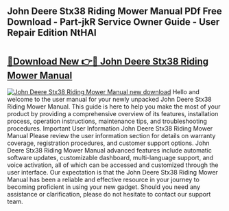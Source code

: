 ## John Deere Stx38 Riding Mower Manual PDf Free Download - Part-jkR Service Owner Guide - User Repair Edition NtHAI

# <h2><a href="http://bc93320.oget.top/?id=John+Deere+Stx38+Riding+Mower+Manual">🔗Download New 👉🔴 John Deere Stx38 Riding Mower Manual</a></h2>

[![John Deere Stx38 Riding Mower Manual new download](https://i.imgur.com/5g1atiW.png)](http://bc93320.oget.top/?id=John+Deere+Stx38+Riding+Mower+Manual)
Hello and welcome to the user manual for your newly unpacked John Deere Stx38 Riding Mower Manual. This guide is here to help you make the most of your product by providing a comprehensive overview of its features, installation process, operation instructions, maintenance tips, and troubleshooting procedures. Important User Information John Deere Stx38 Riding Mower Manual Please review the user information section for details on warranty coverage, registration procedures, and customer support options. John Deere Stx38 Riding Mower Manual advanced features include automatic software updates, customizable dashboard, multi-language support, and voice activation, all of which can be accessed and customized through the user interface. Our expectation is that the John Deere Stx38 Riding Mower Manual has been a reliable and effective resource in your journey to becoming proficient in using your new gadget. Should you need any assistance or clarification, please do not hesitate to contact our support team.
